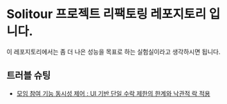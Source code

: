 # Solitour 프로젝트 리팩토링 레포지토리 입니다. 
이 레포지토리에서는 좀 더 나은 성능을 목표로 하는 실험실이라고 생각하시면 됩니다.

## 트러블 슈팅 
- [모임 참여 기능 동시성 제어 : UI 기반 단일 수락 제한의 한계와 낙관적 락 적용]()


